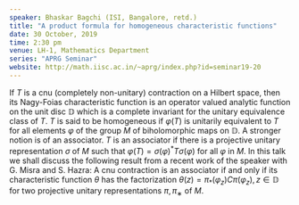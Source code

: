 ```yaml
---
speaker: Bhaskar Bagchi (ISI, Bangalore, retd.)
title: "A product formula for homogeneous characteristic functions"
date: 30 October, 2019
time: 2:30 pm
venue: LH-1, Mathematics Department
series: "APRG Seminar"
website: http://math.iisc.ac.in/~aprg/index.php?id=seminar19-20
---
```


If $T$ is a cnu (completely non-unitary) contraction on a Hilbert
space, then its Nagy-Foias characteristic function is an operator
valued analytic function on the unit disc $\mathbb{D}$ which is a
complete invariant for the unitary equivalence class of $T$. $T$
is said to be homogeneous if $\varphi(T)$ is unitarily equivalent
to $T$ for all elements $\varphi$ of the group $M$ of biholomorphic
maps on $\mathbb{D}$. A stronger notion is of an associator. $T$
is an associator if there is a projective unitary representation
$\sigma$ of $M$ such that $\varphi(T) = \sigma(\varphi)^*  T
\sigma(\varphi)$ for all $\varphi$ in $M$. In this talk we shall
discuss the following result from a recent work of the speaker
with G. Misra and S. Hazra: A cnu contraction is an associator
if and only if its characteristic function $\theta$ has the
factorization $\theta(z) = \pi_* (\varphi_z) C \pi(\varphi_z),
z \in \mathbb{D}$ for two projective unitary representations
$\pi, \pi_∗$ of $M$.
